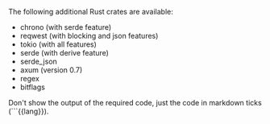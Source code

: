 The following additional Rust crates are available:

- chrono (with serde feature)
- reqwest (with blocking and json features)
- tokio (with all features)
- serde (with derive feature)
- serde_json
- axum (version 0.7)
- regex
- bitflags

Don't show the output of the required code, just the code in markdown ticks (```{{lang}}).
